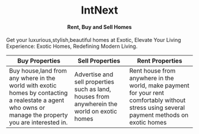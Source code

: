<h1 align="center">IntNext</h1>

<h4 align="center">Rent, Buy and Sell Homes</h4>

Get your luxurious,stylish,beautiful homes at Exotic,
Elevate Your Living Experience: Exotic Homes, Redefining Modern Living.

| **Buy Properties** | **Sell Properties** | **Rent Properties** |
|--------------------|---------------------|---------------------|
|Buy house,land from any where in the world with exotic homes by contacting a realestate a agent who owns or manage the property you are interested in. | Advertise and sell properties such as land, houses from anywherein the world on exotic homes | Rent house from anywhere in the world, make payment for your rent comfortably without stress using several payment methods on exotic homes |
